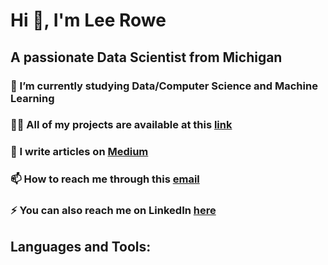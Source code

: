 # Hi 👋, I'm Lee Rowe
## A passionate Data Scientist from Michigan

### 🌱 I’m currently studying Data/Computer Science and Machine Learning

### 👨‍💻 All of my projects are available at this [link](https://github.com/leecrowe)

### 📝 I write articles on [Medium](https://medium.com/@leerowe)

### 📫 How to reach me through this [email](leerowe.business@gmail.com)

### ⚡ You can also reach me on LinkedIn [here](https://www.linkedin.com/in/lee-rowe-59895620a)


## Languages and Tools:

